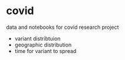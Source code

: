 # covid
data and notebooks for covid research project

* variant distribtuion
* geographic distribution
* time for variant to spread
